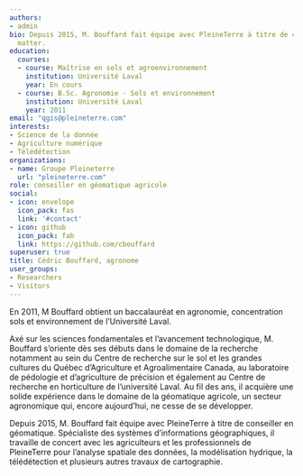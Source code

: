 ```yaml
---
authors:
- admin
bio: Depuis 2015, M. Bouffard fait équipe avec PleineTerre à titre de conseiller en géomatique. Spécialiste des systèmes d’informations géographiques, il travaille de concert avec les agriculteurs et les professionnels de PleineTerre pour l’analyse spatiale des données, la modélisation hydrique, la télédétection et plusieurs autres travaux de cartographie.
  matter.
education:
  courses:
  - course: Maîtrise en sols et agroenvironnement
    institution: Université Laval
    year: En cours
  - course: B.Sc. Agronomie - Sols et environnement
    institution: Université Laval
    year: 2011
email: "qgis@pleineterre.com"
interests:
- Science de la donnée
- Agriculture numérique
- Télédétection
organizations:
- name: Groupe Pleineterre
  url: "pleineterre.com"
role: conseiller en géomatique agricole
social:
- icon: envelope
  icon_pack: fas
  link: '#contact'
- icon: github
  icon_pack: fab
  link: https://github.com/cbouffard
superuser: true
title: Cédric Bouffard, agronome
user_groups:
- Researchers
- Visitors
---
```


En 2011, M Bouffard obtient un baccalauréat en agronomie, concentration sols et environnement de l’Université Laval.

 

Axé sur les sciences fondamentales et l’avancement technologique, M. Bouffard s’oriente dès ses débuts dans le domaine de la recherche notamment au sein du Centre de recherche sur le sol et les grandes cultures du Québec d’Agriculture et Agroalimentaire Canada, au laboratoire de pédologie et d’agriculture de précision et également au Centre de recherche en horticulture de l’université Laval. Au fil des ans, il acquière une solide expérience dans le domaine de la géomatique agricole, un secteur agronomique qui, encore aujourd’hui, ne cesse de se développer.

 

Depuis 2015, M. Bouffard fait équipe avec PleineTerre à titre de conseiller en géomatique. Spécialiste des systèmes d’informations géographiques, il travaille de concert avec les agriculteurs et les professionnels de PleineTerre pour l’analyse spatiale des données, la modélisation hydrique, la télédétection et plusieurs autres travaux de cartographie.